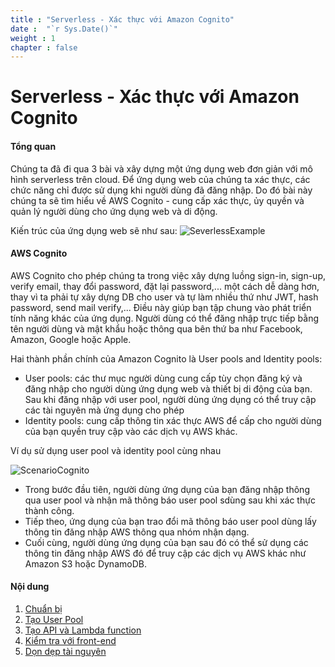 ```yaml
---
title : "Serverless - Xác thực với Amazon Cognito"
date :  "`r Sys.Date()`" 
weight : 1 
chapter : false
---
```

# Serverless - Xác thực với Amazon Cognito

#### Tổng quan

Chúng ta đã đi qua 3 bài và xây dựng một ứng dụng web đơn giản với mô hình serverless trên cloud. Để ứng dụng web của chúng ta xác thực, các chức năng chỉ được sử dụng khi người dùng đã đăng nhập. Do đó bài này chúng ta sẽ tìm hiểu về AWS Cognito - cung cấp xác thực, ủy quyền và quản lý người dùng cho ứng dụng web và di động.


Kiến trúc của ứng dụng web sẽ như sau:
![SeverlessExample](/000081-Book-store-Integrate-Authentication-with-Cognito/images/serverless-diagram.png?featherlight=false&width=50pc)



#### AWS Cognito
AWS Cognito cho phép chúng ta trong việc xây dựng luồng sign-in, sign-up, verify email, thay đổi password, đặt lại password,... một cách dễ dàng hơn, thay vì ta phải tự xây dựng DB cho user và tự làm nhiều thứ như JWT, hash password, send mail verify,... Điều này giúp bạn tập chung vào phát triển tính năng khác của ứng dụng. Người dùng có thể đăng nhập trực tiếp bằng tên người dùng và mật khẩu hoặc thông qua bên thứ ba như Facebook, Amazon, Google hoặc Apple. 

Hai thành phần chính của Amazon Cognito là User pools and Identity pools:

- User pools: các thư mục người dùng cung cấp tùy chọn đăng ký và đăng nhập cho người dùng ứng dụng web và thiết bị di động của bạn. Sau khi đăng nhập với user pool, người dùng ứng dụng có thể truy cập các tài nguyên mà ứng dụng cho phép
- Identity pools: cung cấp thông tin xác thực AWS để cấp cho người dùng của bạn quyền truy cập vào các dịch vụ AWS khác.

Ví dụ sử dụng user pool và identity pool cùng nhau

![ScenarioCognito](/000081-Book-store-Integrate-Authentication-with-Cognito/images/0001.jpeg?featherlight=false&width=60pc)

- Trong bước đầu tiên, người dùng ứng dụng của bạn đăng nhập thông qua user pool và nhận mã thông báo user pool sdùng sau khi xác thực thành công.
- Tiếp theo, ứng dụng của bạn trao đổi mã thông báo user pool dùng lấy thông tin đăng nhập AWS thông qua nhóm nhận dạng.
- Cuối cùng, người dùng ứng dụng của bạn sau đó có thể sử dụng các thông tin đăng nhập AWS đó để truy cập các dịch vụ AWS khác như Amazon S3 hoặc DynamoDB.

#### Nội dung

 1. [Chuẩn bị](1-preparation/)
 2. [Tạo User Pool](2-create-user-pool/)
 3. [Tạo API và Lambda function](3-create-api-and-lambda-function/)
 4. [Kiểm tra với front-end](4-test-front-end)
 5. [Dọn dẹp tài nguyên](5-cleanup)

